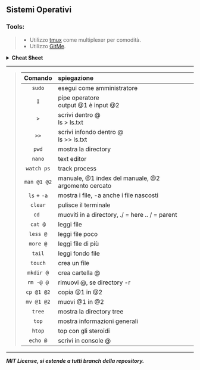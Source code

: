 ## Sistemi Operativi
### Tools:
>- Utilizzo [tmux](https://github.com/tmux/tmux) come multiplexer per comodità.
>- Utilizzo [GitMe](https://github.com/Raven-s-Soul/GitMe). 

<details>
<summary><b>Cheat Sheet</b></summary><br>
<details>
<summary>docker</summary><br>

>| Comando | spiegazione |
>| :--: | :-- |
>| docker exec -it os2425 bash | Add a new terminal in the same docker instance |
>| docker container start os2425 | Start os2425 |
>| docker container attach os2425 | Attach to os2425 |
</details>

<details>
<summary>tmux</summary><br>

>- My usualy **tmux comodity commads**, `Ctrl + b` followed by:
>  
>| Key | spiegazione |
>| :--: | :-- |  
>| `w` | select window |
>| `c` | new window |
>| `x` | delete pannel |
>| `"` or `%` | add vertical or orizonal pannel |
>| `<Any arrow key>` or `o` | select pannel |
>| `[` | Scrolling mode |
>| `?` | tmux in console guide |
</details>

> **nano** easy text editor `Ctrl + <Key>`

> `Ctrl + c` break process
> 
> `Ctrl + l` clear console 

<details>
<summary>How to setup GitMe for os2425</summary><br>
  
>1) Step Clone
>```diff
>git clone https://github.com/Raven-s-Soul/GitMe.git
>cd GitMe/GitMe
>```
>2) Step Edit macro.h
>```diff
>+ #define REPOSITORY_NAME "GameSaves" -> "SistemiOperativi" or whatever
>```
>3) Step Compile
>```diff
>- if you have access to CMake or root/sudo use the .sh file from the main folder and your done
>g++ -o GitMeOS main.cpp main.h macro.cpp macro.h commmands.cpp commands.h
>```
>4) Step Log in GitHub ... (Hard)
>```diff
>git config --global user.name "yourUsername"
>git config --global user.email "your@email.dot"
>git config --global user.password "yourPersonalAccessToken"
>- you can find them in .gitconfig file in the home folder
>git config --global credential.helper store
>git config advice.addIgnoredFile false
>- usefull config to set
>```
><s> 5) Step Move the exec to /bin folder </s>
>
>5) Step .... use it from home since you got no perms
>```diff
>./GitMeOS ./<whatever>
>- Make sure you got no "/" afer the folder name... the tab usualy add / after
>- At least until GitMe get updated
>```
>
>[Make your Personal Access Token](https://docs.github.com/en/authentication/keeping-your-account-and-data-secure/managing-your-personal-access-tokens#creating-a-fine-grained-personal-access-token) (Actualy mid)
>
><details>
><summary>My settings</summary><br>
>   
>>Only select repositories and no expiration date.
>>- AttestationsAccess: Read-only
>>- Commit statusesAccess: Read and write
>>- ContentsAccess: Read and write
>>- Merge queuesAccess: Read and write
>>- MetadataAccess: Read-only
></details> <!-- My Settings  -->
</details> <!-- GitMe  -->
</details> <!-- Cheat Sheet  -->

***

>| Comando | spiegazione |
>| :--: | :-- |
>| `sudo` | esegui come amministratore |
>| `I` | pipe operatore <br> output @1 è input @2 |
>| `>` | scrivi dentro @ <br> ls > ls.txt |
>| `>>` | scrivi infondo dentro @ <br>  ls >> ls.txt  |
>| `pwd` | mostra la directory |
>| `nano` | text editor |
>| `watch ps` | track process |
>| `man @1 @2` | manuale, @1 index del manuale, @2 argomento cercato |
>| `ls` + `-a` | mostra i file, -a anche i file nascosti |
>| `clear` | pulisce il terminale |
>| `cd `| muoviti in a directory, ./ = here .. / = parent |
>| `cat @` | leggi file |
>| `less @`| leggi file poco |
>| `more @`| leggi file di più|
>|`tail`| leggi fondo file|
>|`touch`| crea un file |
>| `mkdir @`| crea cartella @ |
>| `rm -@ @`| rimuovi @, se directory -r |
>| `cp @1 @2`| copia @1 in @2 |
>| `mv @1 @2`| muovi @1 in @2 |
>|`tree`| mostra la directory tree|
>|`top`| mostra informazioni generali |
>|`htop`| top con gli steroidi |
>| `echo @` | scrivi in console @ |

<!--
| A | B |
| `###` | ### <br> <details> <summary>Example: </summary><br> ### </details> |

Todo
journal
-->

***

***<p style="align:center;">MIT License, si estende a tutti branch della repository.</p>***

